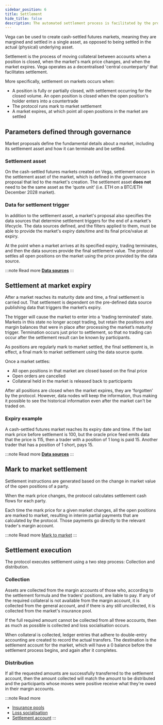 ```yaml
---
sidebar_position: 6
title: Settlement
hide_title: false
description: The automated settlement process is facilitated by the protocol.
---
```

Vega can be used to create cash-settled futures markets, meaning they are margined and settled in a single asset, as opposed to being settled in the actual (physical) underlying asset.

Settlement is the process of moving collateral between accounts when a position is closed, when the market's mark price changes, and when the market expires. Vega operates as a decentralised 'central counterparty' that facilitates settlement.

More specifically, settlement on markets occurs when:
* A position is fully or partially closed, with settlement occurring for the closed volume. An open position is closed when the open position's holder enters into a countertrade
* The protocol runs mark to market settlement
* A market expires, at which point all open positions in the market are settled

## Parameters defined through governance
Market proposals define the fundamental details about a market, including its settlement asset and how it can terminate and be settled.

### Settlement asset
On the cash-settled futures markets created on Vega, settlement occurs in the settlement asset of the market, which is defined in the governance proposal that led to the market's creation. The settlement asset **does not** need to be the same asset as the ‘quote unit’ (i.e. ETH on a BTC/ETH December 2028 market).

### Data for settlement trigger
In addition to the settlement asset, a market's proposal also specifies the data sources that determine settlement triggers for the end of a market's lifecycle. The data sources defined, and the filters applied to them, must be able to provide the market's expiry date/time and its final price/value at expiry. 

At the point when a market arrives at its specified expiry, trading terminates, and then the data sources provide the final settlement value. The protocol settles all open positions on the market using the price provided by the data source.

:::note Read more
**[Data sources](./data-sources.md)**
:::

 
## Settlement at market expiry
After a market reaches its maturity date and time, a final settlement is carried out. That settlement is dependent on the pre-defined data source publishing data that triggers the market’s expiry.

The trigger will cause the market to enter into a 'trading terminated' state. Markets in this state no longer accept trading, but retain the positions and margin balances that were in place after processing the market’s maturity trigger. Termination occurs just prior to settlement, so that no trading can occur after the settlement result can be known by participants.

As positions are regularly mark to market settled, the final settlement is, in effect, a final mark to market settlement using the data source quote.

Once a market settles:
* All open positions in that market are closed based on the final price
* Open orders are cancelled
* Collateral held in the market is released back to participants

After all positions are closed when the market expires, they are ‘forgotten’ by the protocol. However, data nodes will keep the information, thus making it possible to see the historical information even after the market can't be traded on.

### Expiry example
A cash-settled futures market reaches its expiry date and time. If the last mark price before settlement is 100, but the oracle price feed emits data that the price is 115, then a trader with a position of 1 long is paid 15. Another trader that has a position of 1 short, pays 15.

:::note Read more
**[Data sources](./data-sources.md)**
:::

## Mark to market settlement
Settlement instructions are generated based on the change in market value of the open positions of a party. 

When the mark price changes, the protocol calculates settlement cash flows for each party.

Each time the mark price for a given market changes, all the open positions are marked to market, resulting in interim partial payments that are calculated by the protocol. Those payments go directly to the relevant trader's margin account. 

:::note Read more
[Mark to market](./positions-margin.md#mark-to-market)
:::

## Settlement execution
The protocol executes settlement using a two step process: Collection and distribution.

### Collection
Assets are collected from the margin accounts of those who, according to the settlement formula and the traders' positions, are liable to pay. If any of the required collateral is not available from the margin account, it is collected from the general account, and if there is any still uncollected, it is collected from the market's insurance pool. 
 
If the full required amount cannot be collected from all three accounts, then as much as possible is collected and loss socialisation occurs.
 
When collateral is collected, ledger entries that adhere to double-entry accounting are created to record the actual transfers. The destination is the settlement account for the market, which will have a 0 balance before the settlement process begins, and again after it completes.
 
### Distribution
If all the requested amounts are successfully transferred to the settlement account, then the amount collected will match the amount to be distributed and the participants whose moves were positive receive what they're owed in their margin accounts. 

:::note Read more 
* [Insurance pools](../trading-on-vega/market-protections.md#insurance-pools)
* [Loss socialisation](../trading-on-vega/market-protections.md#loss-socialisation)
* [Settlement account](../assets/accounts.md#settlement-accounts)
:::
